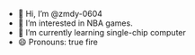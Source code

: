 - 👋 Hi, I’m @zmdy-0604
- 👀 I’m interested in NBA games.
- 🌱 I’m currently learning single-chip computer
- 😄 Pronouns: true fire

<!---
zmdy-0604/zmdy-0604 is a ✨ special ✨ repository because its `README.md` (this file) appears on your GitHub profile.
You can click the Preview link to take a look at your changes.
--->
